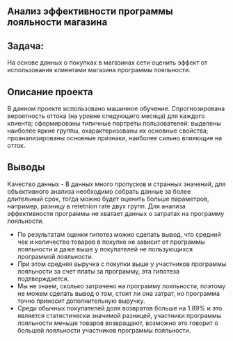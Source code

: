 
## Анализ эффективности программы лояльности магазина

## Задача:
На основе данных о покупках в магазинах сети оценить эффект от использования клиентами магазина программы лояльности.


## Описание проекта

В данном проекте использовано машинное обучение. Спрогнозирована вероятность оттока (на уровне следующего месяца) для каждого клиента; сформированы типичные портреты пользователей: выделены наиболее яркие группы, охарактеризованы их основные свойства; проанализированы основные признаки, наиболее сильно влияющие на отток.

## Выводы 

Качество данных - В данных много пропусков и странных значений,  для объективного анализа необходимо собрать данные за более длительный срок, тогда можно будет оценить больше параметров, например, разницу в retetnion rate двух групп. Для анализа эффективности программы не хватает данных о затратах на программу лояльности.

- По результатам оценки гипотез можно сделать вывод, что средний чек и количество товаров в покупке не зависит от программы лояльности и даже выше у покупателей не пользующихся программой лояльности.
- При этом средняя выручка с покупки выше у участников программы лояльности за счет платы за программу, эта гипотеза подтверждается.
- Мы не знаем, сколько затрачено на программу лояльности, поэтому не можем сделать вывод о том, стоит ли она затрат, но программа точно приносит дополнительную выручку.
 - Среди обычных покупателей доля возвратов больше на 1.89% и это является статистически значимой разницей, участники программы лояльности меньше товаров возвращают, возможно это говорит о большей лояльности участников программы лояльности.